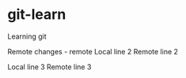 # git-learn
Learning git

Remote changes - remote
Local line 2
Remote line 2

Local line 3
Remote line 3
